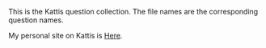 This is the Kattis question collection. The file names are the corresponding question names.

My personal site on Kattis is [Here](https://open.kattis.com/users/luo-jinqi).
